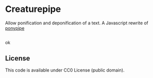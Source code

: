 # Creaturepipe

Allow ponification and deponification of a text.
A Javascript rewrite of [ponypipe](https://github.com/maandree/ponypipe)

##

ok

## License

This code is available under CC0 License (public domain).
